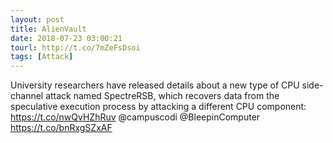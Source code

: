 ```yaml
---
layout: post
title: AlienVault
date: 2018-07-23 03:00:21
tourl: http://t.co/7mZeFsDsoi
tags: [Attack]
---
```

University researchers have released details about a new type of CPU side-channel attack named SpectreRSB, which recovers data from the speculative execution process by attacking a different CPU component: https://t.co/nwQvHZhRuv @campuscodi @BleepinComputer https://t.co/bnRxgSZxAF
